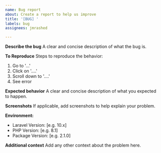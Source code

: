 ```yaml
---
name: Bug report
about: Create a report to help us improve
title: '[BUG] '
labels: bug
assignees: jmrashed

---
```


**Describe the bug**
A clear and concise description of what the bug is.

**To Reproduce**
Steps to reproduce the behavior:
1. Go to '...'
2. Click on '....'
3. Scroll down to '....'
4. See error

**Expected behavior**
A clear and concise description of what you expected to happen.

**Screenshots**
If applicable, add screenshots to help explain your problem.

**Environment:**
 - Laravel Version: [e.g. 10.x]
 - PHP Version: [e.g. 8.1]
 - Package Version: [e.g. 2.1.0]

**Additional context**
Add any other context about the problem here.